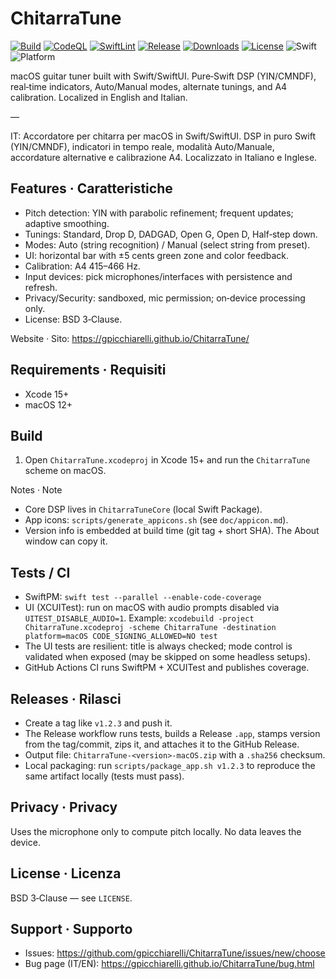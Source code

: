 # ChitarraTune

<p>
  <a href="https://github.com/gpicchiarelli/ChitarraTune/actions/workflows/ci.yml"><img alt="Build" src="https://github.com/gpicchiarelli/ChitarraTune/actions/workflows/ci.yml/badge.svg"></a>
  <a href="https://github.com/gpicchiarelli/ChitarraTune/actions/workflows/codeql.yml"><img alt="CodeQL" src="https://github.com/gpicchiarelli/ChitarraTune/actions/workflows/codeql.yml/badge.svg"></a>
  <a href="https://github.com/gpicchiarelli/ChitarraTune/actions/workflows/swiftlint.yml"><img alt="SwiftLint" src="https://github.com/gpicchiarelli/ChitarraTune/actions/workflows/swiftlint.yml/badge.svg"></a>
  <a href="https://github.com/gpicchiarelli/ChitarraTune/releases/latest"><img alt="Release" src="https://img.shields.io/github/v/release/gpicchiarelli/ChitarraTune?include_prereleases&label=release"></a>
  <a href="https://github.com/gpicchiarelli/ChitarraTune/releases"><img alt="Downloads" src="https://img.shields.io/github/downloads/gpicchiarelli/ChitarraTune/total?label=downloads"></a>
  <a href="LICENSE"><img alt="License" src="https://img.shields.io/github/license/gpicchiarelli/ChitarraTune?color=blue"></a>
  <img alt="Swift" src="https://img.shields.io/badge/Swift-5.9-orange?logo=swift">
  <img alt="Platform" src="https://img.shields.io/badge/platform-macOS-1f6feb?logo=apple">
</p>

macOS guitar tuner built with Swift/SwiftUI. Pure‑Swift DSP (YIN/CMNDF), real‑time indicators, Auto/Manual modes, alternate tunings, and A4 calibration. Localized in English and Italian.

—

IT: Accordatore per chitarra per macOS in Swift/SwiftUI. DSP in puro Swift (YIN/CMNDF), indicatori in tempo reale, modalità Auto/Manuale, accordature alternative e calibrazione A4. Localizzato in Italiano e Inglese.

## Features · Caratteristiche
- Pitch detection: YIN with parabolic refinement; frequent updates; adaptive smoothing.
- Tunings: Standard, Drop D, DADGAD, Open G, Open D, Half‑step down.
- Modes: Auto (string recognition) / Manual (select string from preset).
- UI: horizontal bar with ±5 cents green zone and color feedback.
- Calibration: A4 415–466 Hz.
- Input devices: pick microphones/interfaces with persistence and refresh.
- Privacy/Security: sandboxed, mic permission; on‑device processing only.
- License: BSD 3‑Clause.

Website · Sito: https://gpicchiarelli.github.io/ChitarraTune/

## Requirements · Requisiti
- Xcode 15+
- macOS 12+

## Build
1) Open `ChitarraTune.xcodeproj` in Xcode 15+ and run the `ChitarraTune` scheme on macOS.

Notes · Note
- Core DSP lives in `ChitarraTuneCore` (local Swift Package).
- App icons: `scripts/generate_appicons.sh` (see `doc/appicon.md`).
- Version info is embedded at build time (git tag + short SHA). The About window can copy it.

## Tests / CI
- SwiftPM: `swift test --parallel --enable-code-coverage`
- UI (XCUITest): run on macOS with audio prompts disabled via `UITEST_DISABLE_AUDIO=1`.
  Example: `xcodebuild -project ChitarraTune.xcodeproj -scheme ChitarraTune -destination platform=macOS CODE_SIGNING_ALLOWED=NO test`
- The UI tests are resilient: title is always checked; mode control is validated when exposed (may be skipped on some headless setups).
- GitHub Actions CI runs SwiftPM + XCUITest and publishes coverage.

## Releases · Rilasci
- Create a tag like `v1.2.3` and push it.
- The Release workflow runs tests, builds a Release `.app`, stamps version from the tag/commit, zips it, and attaches it to the GitHub Release.
- Output file: `ChitarraTune-<version>-macOS.zip` with a `.sha256` checksum.
- Local packaging: run `scripts/package_app.sh v1.2.3` to reproduce the same artifact locally (tests must pass).

## Privacy · Privacy
Uses the microphone only to compute pitch locally. No data leaves the device.

## License · Licenza
BSD 3‑Clause — see `LICENSE`.

## Support · Supporto
- Issues: https://github.com/gpicchiarelli/ChitarraTune/issues/new/choose
- Bug page (IT/EN): https://gpicchiarelli.github.io/ChitarraTune/bug.html
